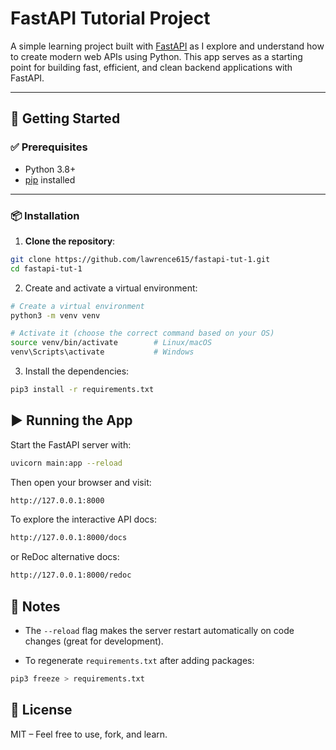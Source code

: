 # FastAPI Tutorial Project

A simple learning project built with [FastAPI](https://fastapi.tiangolo.com/) as I explore and understand how to create modern web APIs using Python. This app serves as a starting point for building fast, efficient, and clean backend applications with FastAPI.

---

## 🚀 Getting Started

### ✅ Prerequisites

- Python 3.8+
- [pip](https://pip.pypa.io/en/stable/installation/) installed

---

### 📦 Installation

1. **Clone the repository**:
```bash
git clone https://github.com/lawrence615/fastapi-tut-1.git
cd fastapi-tut-1
```

2. Create and activate a virtual environment:
```bash
# Create a virtual environment
python3 -m venv venv

# Activate it (choose the correct command based on your OS)
source venv/bin/activate        # Linux/macOS
venv\Scripts\activate           # Windows
```

3. Install the dependencies:
```bash
pip3 install -r requirements.txt
```

## ▶️ Running the App
Start the FastAPI server with:
```bash
uvicorn main:app --reload
```

Then open your browser and visit:
```bash
http://127.0.0.1:8000
```

To explore the interactive API docs:
```bash
http://127.0.0.1:8000/docs
```

or ReDoc alternative docs:
```bash
http://127.0.0.1:8000/redoc
```

## 📝 Notes
- The `--reload` flag makes the server restart automatically on code changes (great for development).

- To regenerate `requirements.txt` after adding packages:
```bash
pip3 freeze > requirements.txt
```

## 📌 License
MIT – Feel free to use, fork, and learn.
